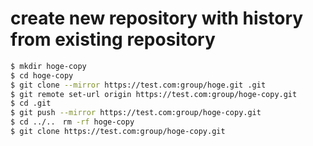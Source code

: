 # create new repository with history from existing repository

```bash
$ mkdir hoge-copy
$ cd hoge-copy
$ git clone --mirror https://test.com:group/hoge.git .git
$ git remote set-url origin https://test.com:group/hoge-copy.git
$ cd .git
$ git push --mirror https://test.com:group/hoge-copy.git
$ cd ../..　rm -rf hoge-copy
$ git clone https://test.com:group/hoge-copy.git
```
